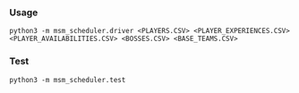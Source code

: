 ### Usage

```
python3 -m msm_scheduler.driver <PLAYERS.CSV> <PLAYER_EXPERIENCES.CSV> <PLAYER_AVAILABILITIES.CSV> <BOSSES.CSV> <BASE_TEAMS.CSV>
```

### Test
```
python3 -m msm_scheduler.test
```

